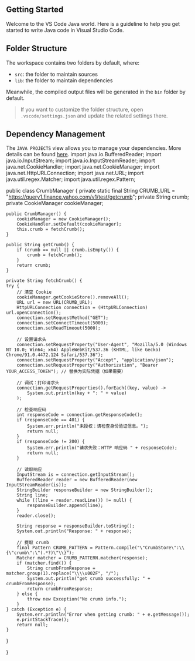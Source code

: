 ## Getting Started

Welcome to the VS Code Java world. Here is a guideline to help you get started to write Java code in Visual Studio Code.

## Folder Structure

The workspace contains two folders by default, where:

- `src`: the folder to maintain sources
- `lib`: the folder to maintain dependencies

Meanwhile, the compiled output files will be generated in the `bin` folder by default.

> If you want to customize the folder structure, open `.vscode/settings.json` and update the related settings there.

## Dependency Management

The `JAVA PROJECTS` view allows you to manage your dependencies. More details can be found [here](https://github.com/microsoft/vscode-java-dependency#manage-dependencies).
import java.io.BufferedReader;
import java.io.InputStream;
import java.io.InputStreamReader;
import java.net.CookieHandler;
import java.net.CookieManager;
import java.net.HttpURLConnection;
import java.net.URL;
import java.util.regex.Matcher;
import java.util.regex.Pattern;

public class CrumbManager {
    private static final String CRUMB_URL = "https://query1.finance.yahoo.com/v1/test/getcrumb";
    private String crumb;
    private CookieManager cookieManager;

    public CrumbManager() {
        cookieManager = new CookieManager();
        CookieHandler.setDefault(cookieManager);
        this.crumb = fetchCrumb();
    }

    public String getCrumb() {
        if (crumb == null || crumb.isEmpty()) {
            crumb = fetchCrumb();
        }
        return crumb;
    }

    private String fetchCrumb() {
    try {
        // 清空 Cookie
        cookieManager.getCookieStore().removeAll();
        URL url = new URL(CRUMB_URL);
        HttpURLConnection connection = (HttpURLConnection) url.openConnection();
        connection.setRequestMethod("GET");
        connection.setConnectTimeout(5000);
        connection.setReadTimeout(5000);

        // 设置请求头
        connection.setRequestProperty("User-Agent", "Mozilla/5.0 (Windows NT 10.0; Win64; x64) AppleWebKit/537.36 (KHTML, like Gecko) Chrome/91.0.4472.124 Safari/537.36");
        connection.setRequestProperty("Accept", "application/json");
        connection.setRequestProperty("Authorization", "Bearer YOUR_ACCESS_TOKEN"); // 替换为实际凭据（如果需要）

        // 调试：打印请求头
        connection.getRequestProperties().forEach((key, value) -> 
            System.out.println(key + ": " + value)
        );

        // 检查响应码
        int responseCode = connection.getResponseCode();
        if (responseCode == 401) {
            System.err.println("未授权：请检查身份验证信息。");
            return null;
        }
        if (responseCode != 200) {
            System.err.println("请求失败：HTTP 响应码 " + responseCode);
            return null;
        }

        // 读取响应
        InputStream is = connection.getInputStream();
        BufferedReader reader = new BufferedReader(new InputStreamReader(is));
        StringBuilder responseBuilder = new StringBuilder();
        String line;
        while ((line = reader.readLine()) != null) {
            responseBuilder.append(line);
        }
        reader.close();

        String response = responseBuilder.toString();
        System.out.println("Response: " + response);

        // 提取 crumb
        final Pattern CRUMB_PATTERN = Pattern.compile("\"CrumbStore\":\\{\"crumb\":\"(.*?)\"\\}");
        Matcher matcher = CRUMB_PATTERN.matcher(response);
        if (matcher.find()) {
            String crumbFromResponse = matcher.group(1).replace("\\\\u002F", "/");
            System.out.println("get crumb successfully: " + crumbFromResponse);
            return crumbFromResponse;
        } else {
            throw new Exception("No crumb info.");
        }
    } catch (Exception e) {
        System.err.println("Error when getting crumb: " + e.getMessage());
        e.printStackTrace();
        return null;
    }
}

}
